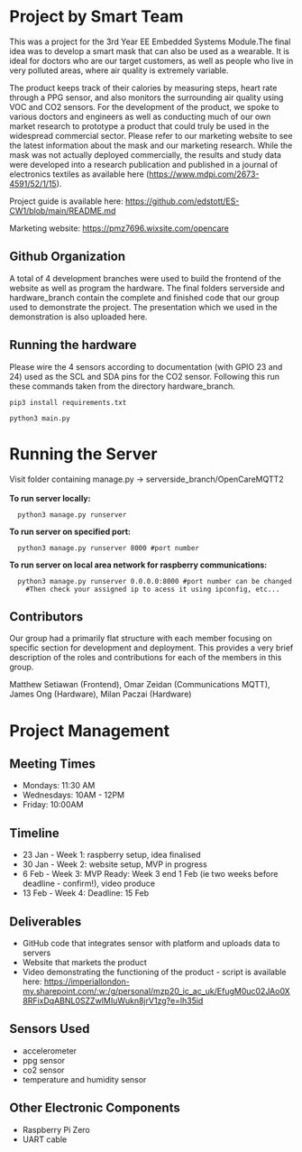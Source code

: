 # Project by Smart Team

This was a project for the 3rd Year EE Embedded Systems Module.The final idea was to develop a smart mask that can also be used as a wearable. It is ideal for doctors who are our target customers, as well as people who live in very polluted areas, where air quality is extremely variable. 

The product keeps track of their calories by measuring steps, heart rate through a PPG sensor, and also monitors the surrounding air quality using VOC and CO2 sensors. For the development of the product, we spoke to various doctors and engineers as well as conducting much of our own market research to prototype a product that could truly be used in the widespread commercial sector. Please refer to our marketing website to see the latest information about the mask and our marketing research. While the mask was not actually deployed commercially, the results and study data were developed into a research publication and published in a journal of electronics textiles as available here (https://www.mdpi.com/2673-4591/52/1/15).            


Project guide is available here: https://github.com/edstott/ES-CW1/blob/main/README.md

Marketing website: https://pmz7696.wixsite.com/opencare


## Github Organization

A total of 4 development branches were used to build the frontend of the website as well as program the hardware. The final folders serverside and hardware_branch contain the complete and finished code that our group used to demonstrate the project. The presentation which we used in the demonstration is also uploaded here.     

## Running the hardware 

Please wire the 4 sensors according to documentation (with GPIO 23 and 24) used as the SCL and SDA pins for the CO2 sensor. Following this run these commands taken from the directory hardware_branch.
````shell
pip3 install requirements.txt
````

````shell
python3 main.py 
````

# Running the Server
Visit folder containing manage.py -> serverside_branch/OpenCareMQTT2<br><br>
<b>To run server locally:</b><br>
````shell
  python3 manage.py runserver
````
<b>To run server on specified port:</b><br>
````shell
  python3 manage.py runserver 8000 #port number
````
<b>To run server on local area network for raspberry communications:</b><br>
````shell
  python3 manage.py runserver 0.0.0.0:8000 #port number can be changed
    #Then check your assigned ip to acess it using ipconfig, etc...

````


## Contributors

Our group had a primarily flat structure with each member focusing on specific section for development and deployment. This provides a very brief description of the roles and contributions for each of the members in this group.   

Matthew Setiawan (Frontend), Omar Zeidan (Communications MQTT), James Ong (Hardware), Milan Paczai (Hardware) 

# Project Management

## Meeting Times

* Mondays: 11:30 AM
* Wednesdays: 10AM - 12PM
* Friday: 10:00AM 

## Timeline

* 23 Jan - Week 1: raspberry setup, idea finalised
* 30 Jan - Week 2: website setup, MVP in progress
* 6 Feb - Week 3: MVP Ready: Week 3 end 1 Feb (ie two weeks before deadline - confirm!), video produce
* 13 Feb - Week 4: Deadline: 15 Feb 

## Deliverables

* GitHub code that integrates sensor with platform and uploads data to servers 
* Website that markets the product
* Video demonstrating the functioning of the product - script is available here: https://imperiallondon-my.sharepoint.com/:w:/g/personal/mzp20_ic_ac_uk/EfugM0uc02JAo0X8RFixDqABNL0SZZwlMIuWukn8jrV1zg?e=lh35id

## Sensors Used

* accelerometer
* ppg sensor
* co2 sensor
* temperature and humidity sensor


## Other Electronic Components
* Raspberry Pi Zero
* UART cable


 


